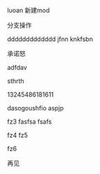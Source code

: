 luoan
新建mod

分支操作

ddddddddddddd
jfnn
knkfsbn


承诺怒

adfdav

sthrth


13245486181611


dasogoushfio aspjp

fz3 fasfsa fsafs

fz4
fz5


fz6



再见